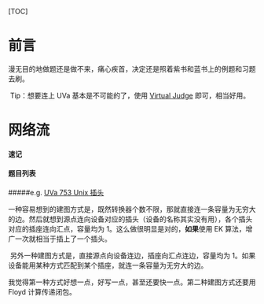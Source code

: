 [TOC]

# 前言

​	漫无目的地做题还是做不来，痛心疾首，决定还是照着紫书和蓝书上的例题和习题去刷。

​	Tip：想要连上 UVa 基本是不可能的了，使用 [Virtual Judge](https://cn.vjudge.net/) 即可，相当好用。

# 网络流

#### 速记



#### 题目列表

#####e.g. [UVa 753 Unix 插头](https://cn.vjudge.net/problem/UVA-753)

​	一种容易想到的建图方式是，既然转换器个数不限，那就直接连一条容量为无穷大的边。然后就想到源点连向设备对应的插头（设备的名称其实没有用），各个插头对应的插座连向汇点，容量均为 1。这么做很明显是对的，**如果**使用 EK 算法，增广一次就相当于插上了一个插头。

​	另外一种建图方式是，直接源点向设备连边，插座向汇点连边，容量均为 1。如果设备能用某种方式匹配到某个插座，就连一条容量为无穷大的边。

​	我觉得第一种方式好想一点，好写一点，甚至还要快一点。第二种建图方式还要用 Floyd 计算传递闭包。